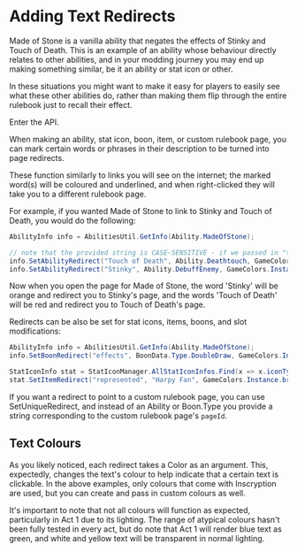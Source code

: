 # Adding Text Redirects
Made of Stone is a vanilla ability that negates the effects of Stinky and Touch of Death.
This is an example of an ability whose behaviour directly relates to other abilities, and in your modding journey you may end up making something similar, be it an ability or stat icon or other.

In these situations you might want to make it easy for players to easily see what these other abilities do, rather than making them flip through the entire rulebook just to recall their effect.

Enter the API.

When making an ability, stat icon, boon, item, or custom rulebook page, you can mark certain words or phrases in their description to be turned into page redirects.

These function similarly to links you will see on the internet; the marked word(s) will be coloured and underlined, and when right-clicked they will take you to a different rulebook page.

For example, if you wanted Made of Stone to link to Stinky and Touch of Death, you would do the following:

```c#
AbilityInfo info = AbilitiesUtil.GetInfo(Ability.MadeOfStone);

// note that the provided string is CASE-SENSITIVE - if we passed in "touch of death" instead, it wouldn't function
info.SetAbilityRedirect("Touch of Death", Ability.Deathtouch, GameColors.Instance.red);
info.SetAbilityRedirect("Stinky", Ability.DebuffEnemy, GameColors.Instance.orange);
```

Now when you open the page for Made of Stone, the word 'Stinky' will be orange and redirect you to Stinky's page, and the words 'Touch of Death' will be red and redirect you to Touch of Death's page.

Redirects can be also be set for stat icons, items, boons, and slot modifications:

```c#
AbilityInfo info = AbilitiesUtil.GetInfo(Ability.MadeOfStone);
info.SetBoonRedirect("effects", BoonData.Type.DoubleDraw, GameColors.Instance.gray);

StatIconInfo stat = StatIconManager.AllStatIconInfos.Find(x => x.iconType == SpecialStatIcon.Ants);
stat.SetItemRedirect("represented", "Harpy Fan", GameColors.Instance.brightLimeGreen);
```

If you want a redirect to point to a custom rulebook page, you can use SetUniqueRedirect, and instead of an Ability or Boon.Type you provide a string corresponding to the custom rulebook page's `pageId`.

## Text Colours
As you likely noticed, each redirect takes a Color as an argument.
This, expectedly, changes the text's colour to help indicate that a certain text is clickable.
In the above examples, only colours that come with Inscryption are used, but you can create and pass in custom colours as well.

It's important to note that not all colours will function as expected, particularly in Act 1 due to its lighting.
The range of atypical colours hasn't been fully tested in every act, but do note that Act 1 will render blue text as green, and white and yellow text will be transparent in normal lighting.